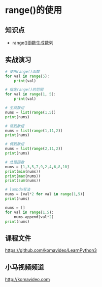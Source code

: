 range()的使用
=============

## 知识点

* range()函数生成数列

## 实战演习

~~~python
# 使用range()函数
for val in range(5):
    print(val)

# 指定range()的范围
for val in range(1, 5):
    print(val)

# 生成数组
nums = list(range(1,5))
print(nums)

# 奇数数组
nums = list(range(1,11,2))
print(nums)

# 偶数数组
nums = list(range(2,11,2))
print(nums)

# 处理函数
nums = [1,3,5,7,9,2,4,6,8,10]
print(min(nums))
print(max(nums))
print(sum(nums))

# lambda写法
nums = [val*2 for val in range(1,5)]
print(nums)

nums = []
for val in range(1,5):
    nums.append(val*2)
print(nums)
~~~

## 课程文件

https://github.com/komavideo/LearnPython3

## 小马视频频道

http://komavideo.com
